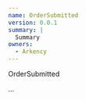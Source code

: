 ```yaml
---
name: OrderSubmitted
version: 0.0.1
summary: |
  Summary
owners:
  - Arkency
---
```


OrderSubmitted

...
